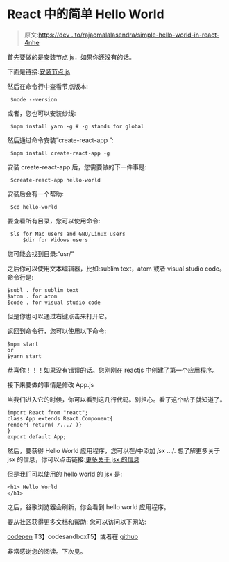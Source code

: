 # React 中的简单 Hello World

> 原文:[https://dev . to/rajaomalalasendra/simple-hello-world-in-react-4nhe](https://dev.to/rajaomalalasendra/simple-hello-world-in-react-4nhe)

首先要做的是安装节点 js，如果你还没有的话。

下面是链接:[安装节点 js](https://nodejs.org/en/download/)

然后在命令行中查看节点版本:

```
 $node --version 
```

或者，您也可以安装纱线:

```
 $npm install yarn -g # -g stands for global 
```

然后通过命令安装“create-react-app ”:

```
 $npm install create-react-app -g 
```

安装 create-react-app 后，您需要做的下一件事是:

```
 $create-react-app hello-world 
```

安装后会有一个帮助:

```
 $cd hello-world 
```

要查看所有目录，您可以使用命令:

```
 $ls for Mac users and GNU/Linux users
     $dir for Widows users 
```

您可能会找到目录:“usr/”

之后你可以使用文本编辑器，比如:sublim text，atom 或者 visual studio code。
命令行是:

```
$subl . for sublim text
$atom . for atom
$code . for visual studio code 
```

但是你也可以通过右键点击来打开它。

返回到命令行，您可以使用以下命令:

```
$npm start
or
$yarn start 
```

恭喜你！！！如果没有错误的话。您刚刚在 reactjs 中创建了第一个应用程序。

接下来要做的事情是修改 App.js

当我们进入它的时候，你可以看到这几行代码。别担心。看了这个帖子就知道了。

```
import React from "react";
class App extends React.Component{
render{ return( /.../ )}
}
export default App; 
```

然后，要获得 Hello World 应用程序，您可以在/中添加 *jsx* .../.
想了解更多关于 jsx 的信息，你可以点击链接:[更多关于 jsx 的信息](https://reactjs.org/docs/introducing-jsx.html)

但是我们可以使用的 hello world 的 jsx 是:

```
<h1> Hello World 
</h1> 
```

之后，谷歌浏览器会刷新，你会看到 hello world 应用程序。

要从社区获得更多文档和帮助:
您可以访问以下网站:

[codepen](codepen.io)
T3】codesandboxT5】或者在 [github](github.com)

非常感谢您的阅读。下次见。